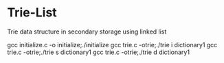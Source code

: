 # Trie-List
Trie data structure in secondary storage using linked list

gcc initialize.c -o initialize;./initialize
gcc trie.c -otrie;./trie i dictionary1
gcc trie.c -otrie;./trie s dictionary1
gcc trie.c -otrie;./trie d dictionary1